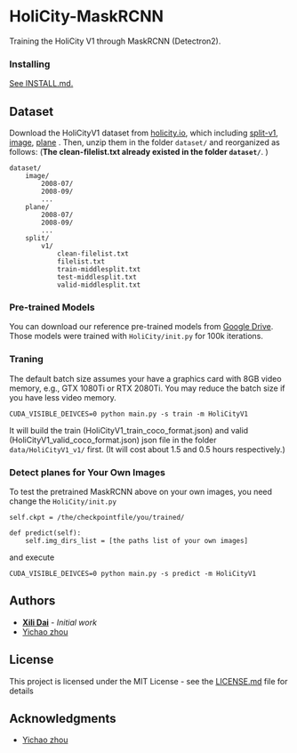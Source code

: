 # HoliCity-MaskRCNN

Training the HoliCity V1 through MaskRCNN (Detectron2).


### Installing


[See INSTALL.md.](https://github.com/facebookresearch/detectron2/blob/master/INSTALL.md)



## Dataset

Download the HoliCityV1 dataset from [holicity.io](https://people.eecs.berkeley.edu/~zyc/holicity/), 
which including [split-v1](https://drive.google.com/file/d/1Uypum27IGCxIn4JQkgWJoKhhEmh3x_WS/view), [image](https://drive.google.com/file/d/11-u2uUzBJeKDT3sGz0K-wHJtLXY4NzJD/view), [plane](https://drive.google.com/file/d/1Q3bAl66US_ZfJ_QcaSNoJ6AqnfNBqyd4/view) . 
Then, unzip them in the folder `dataset/` and reorganized as follows: (**The clean-filelist.txt already existed in the folder `dataset/`**. )
```
dataset/
    image/
        2008-07/
        2008-09/
        ...
    plane/
        2008-07/
        2008-09/
        ...
    split/
        v1/
            clean-filelist.txt
            filelist.txt
            train-middlesplit.txt
            test-middlesplit.txt
            valid-middlesplit.txt
```


### Pre-trained Models

You can download our reference pre-trained models from [Google Drive](https://drive.google.com/drive/folders/1GBvZ-V_Bzanwa_RFZjReTtd6cdeT0hCb?usp=sharing). 
Those models were trained with `HoliCity/init.py` for 100k iterations.

### Traning

The default batch size assumes your have a graphics card with 8GB video memory, e.g., GTX 1080Ti or RTX 2080Ti. 
You may reduce the batch size if you have less video memory.

```
CUDA_VISIBLE_DEIVCES=0 python main.py -s train -m HoliCityV1
```
It will build the train (HoliCityV1_train_coco_format.json) and valid (HoliCityV1_valid_coco_format.json) json file 
in the folder `data/HoliCityV1_v1/` first. (It will cost about 1.5 and 0.5 hours respectively.)

### Detect planes for Your Own Images
To test the pretrained MaskRCNN above on your own images, you need change the `HoliCity/init.py`
```
self.ckpt = /the/checkpointfile/you/trained/

def predict(self):
    self.img_dirs_list = [the paths list of your own images]
``` 
 
and execute
```
CUDA_VISIBLE_DEIVCES=0 python main.py -s predict -m HoliCityV1
```


## Authors

* [**Xili Dai**](https://github.com/Delay-Xili) - *Initial work*
* [Yichao zhou](https://github.com/zhou13)

## License

This project is licensed under the MIT License - see the [LICENSE.md](LICENSE.md) file for details

## Acknowledgments

* [Yichao zhou](https://github.com/zhou13)


